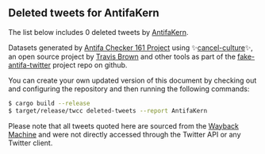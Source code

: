 ## Deleted tweets for AntifaKern

The list below includes 0 deleted tweets by
[AntifaKern](https://twitter.com/AntifaKern).



Datasets generated by [Antifa Checker 161 Project](https://twitter.com/antifacheck161) using ✨[cancel-culture](https://github.com/travisbrown/cancel-culture)✨, an open source project by 
[Travis Brown](https://twitter.com/travisbrown) and other tools as part of the 
[fake-antifa-twitter](https://github.com/antifacheck161/fake-antifa-twitter) project repo on github.

You can create your own updated version of this document by checking out and configuring the
repository and then running the following commands:

```bash
$ cargo build --release
$ target/release/twcc deleted-tweets --report AntifaKern
```

Please note that all tweets quoted here are sourced from the
[Wayback Machine](https://web.archive.org) and were not directly accessed through the Twitter API or
any Twitter client.

